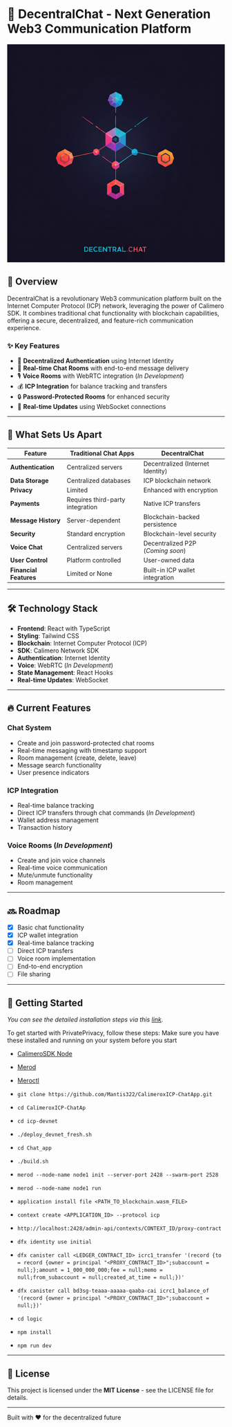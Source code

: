 # 🌟 DecentralChat - Next Generation Web3 Communication Platform  

![Logo](https://github.com/Mantis322/CalimeroxICP-ChatApp/blob/main/Chat_App/app/Logo.png)

## 🚀 Overview  
DecentralChat is a revolutionary Web3 communication platform built on the Internet Computer Protocol (ICP) network, leveraging the power of Calimero SDK. It combines traditional chat functionality with blockchain capabilities, offering a secure, decentralized, and feature-rich communication experience.  

### ✨ Key Features  
- 🔐 **Decentralized Authentication** using Internet Identity  
- 💬 **Real-time Chat Rooms** with end-to-end message delivery  
- 🎙️ **Voice Rooms** with WebRTC integration (*In Development*)  
- 💰 **ICP Integration** for balance tracking and transfers  
- 🔒 **Password-Protected Rooms** for enhanced security  
- 🔄 **Real-time Updates** using WebSocket connections  

---

## 🌟 What Sets Us Apart  

| Feature               | Traditional Chat Apps         | DecentralChat                          |
|-----------------------|-------------------------------|---------------------------------------|
| **Authentication**    | Centralized servers          | Decentralized (Internet Identity)     |
| **Data Storage**       | Centralized databases        | ICP blockchain network                |
| **Privacy**            | Limited                     | Enhanced with encryption              |
| **Payments**           | Requires third-party integration | Native ICP transfers                |
| **Message History**    | Server-dependent            | Blockchain-backed persistence         |
| **Security**           | Standard encryption         | Blockchain-level security             |
| **Voice Chat**         | Centralized servers         | Decentralized P2P (*Coming soon*)     |
| **User Control**       | Platform controlled         | User-owned data                       |
| **Financial Features** | Limited or None             | Built-in ICP wallet integration       |

---

## 🛠️ Technology Stack  

- **Frontend**: React with TypeScript  
- **Styling**: Tailwind CSS  
- **Blockchain**: Internet Computer Protocol (ICP)  
- **SDK**: Calimero Network SDK  
- **Authentication**: Internet Identity  
- **Voice**: WebRTC (*In Development*)  
- **State Management**: React Hooks  
- **Real-time Updates**: WebSocket  

---

## 🔥 Current Features  

### **Chat System**  
- Create and join password-protected chat rooms  
- Real-time messaging with timestamp support  
- Room management (create, delete, leave)  
- Message search functionality  
- User presence indicators  

### **ICP Integration**  
- Real-time balance tracking  
- Direct ICP transfers through chat commands (*In Development*)  
- Wallet address management  
- Transaction history  

### **Voice Rooms** (*In Development*)  
- Create and join voice channels  
- Real-time voice communication  
- Mute/unmute functionality  
- Room management  

---

## 🔜 Roadmap  

- [x] Basic chat functionality  
- [x] ICP wallet integration  
- [x] Real-time balance tracking  
- [ ] Direct ICP transfers  
- [ ] Voice room implementation  
- [ ] End-to-end encryption  
- [ ] File sharing  

---
## 🚀 Getting Started

*You can see the detailed installation steps via this [link](https://calimero-network.github.io/tutorials/awesome-projects/building-with-icp).*

To get started with PrivatePrivacy, follow these steps:
Make sure you have these installed and running on your system before you start
- [CalimeroSDK Node](https://calimero-network.github.io/getting-started/setup)
- [Merod](https://calimero-network.github.io/developer-tools/CLI/merod)
- [Meroctl](https://calimero-network.github.io/developer-tools/CLI/meroctl)

-  ```git clone https://github.com/Mantis322/CalimeroxICP-ChatApp.git```
- ```cd CalimeroxICP-ChatAp```
- ```cd icp-devnet```
- ```./deploy_devnet_fresh.sh```
- ```cd Chat_app```
- ```./build.sh```
- ```merod --node-name node1 init --server-port 2428 --swarm-port 2528```
- ```merod --node-name node1 run```
- ```application install file <PATH_TO_blockchain.wasm_FILE>```
- ```context create <APPLICATION_ID> --protocol icp```
- ```http://localhost:2428/admin-api/contexts/CONTEXT_ID/proxy-contract```
- ```dfx identity use initial```
- ```dfx canister call <LEDGER_CONTRACT_ID> icrc1_transfer '(record {to = record {owner = principal "<PROXY_CONTRACT_ID>";subaccount = null;};amount = 1_000_000_000;fee = null;memo = null;from_subaccount = null;created_at_time = null;})'```
- ```dfx canister call bd3sg-teaaa-aaaaa-qaaba-cai icrc1_balance_of '(record {owner = principal "<PROXY_CONTRACT_ID>";subaccount = null;})'```
- ```cd logic```
- ```npm install```
- ```npm run dev```

---

## 📄 License  
This project is licensed under the **MIT License** - see the LICENSE file for details.  

---

Built with ❤️ for the decentralized future


